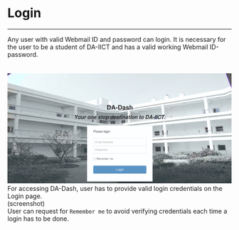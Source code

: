 # Login


---


Any user with valid Webmail ID and password can login. It is necessary for the user to be a student of DA-IICT and has a valid working Webmail ID-password.<br/>
<br/>
<br/>
![](logins.png)
For accessing DA-Dash, user has to provide valid login credentials on the Login page.
 <br/>(screenshot)<br/>
 User can request for `Remember me` to avoid verifying credentials each time a login has to be done.
 